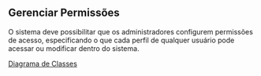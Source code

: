 ## Gerenciar Permissões ##

O sistema deve possibilitar que os administradores configurem permissões de acesso, especificando o que cada perfil de qualquer usuário pode acessar ou modificar dentro do sistema.

[Diagrama de Classes](https://github.com/Elildes/projeto-engenharia-requisitos/blob/main/documentacao/diagramas/RF07.02-Diagrama_de_Classes.jpg)
